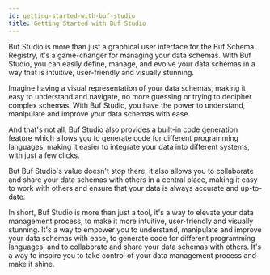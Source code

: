 ```yaml
---
id: getting-started-with-buf-studio
title: Getting Started with Buf Studio
---
```





Buf Studio is more than just a graphical user interface for the Buf Schema Registry, it's a game-changer for managing
your data schemas. With Buf Studio, you can easily define, manage, and evolve your data schemas in a way that is
intuitive, user-friendly and visually stunning.

Imagine having a visual representation of your data schemas, making it easy to understand and navigate, no more guessing
or trying to decipher complex schemas. With Buf Studio, you have the power to understand, manipulate and improve your
data schemas with ease.

And that's not all, Buf Studio also provides a built-in code generation feature which allows you to generate code for
different programming languages, making it easier to integrate your data into different systems, with just a few clicks.

But Buf Studio's value doesn't stop there, it also allows you to collaborate and share your data schemas with others in
a central place, making it easy to work with others and ensure that your data is always accurate and up-to-date.

In short, Buf Studio is more than just a tool, it's a way to elevate your data management process, to make it more
intuitive, user-friendly and visually stunning. It's a way to empower you to understand, manipulate and improve your
data schemas with ease, to generate code for different programming languages, and to collaborate and share your data
schemas with others. It's a way to inspire you to take control of your data management process and make it shine.